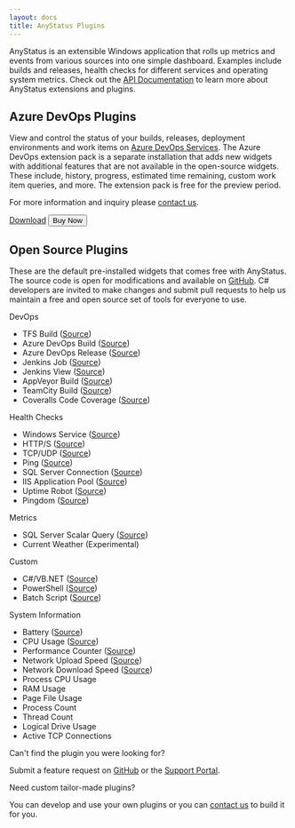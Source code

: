 ```yaml
---
layout: docs
title: AnyStatus Plugins
---
```


AnyStatus is an extensible Windows application that rolls up metrics and events from various sources into one simple dashboard. Examples include builds and releases, health checks for different services and operating system metrics.
Check out the [API Documentation](/docs/api) to learn more about AnyStatus extensions and plugins.

## Azure DevOps Plugins

View and control the status of your builds, releases, deployment environments and work items on [Azure DevOps Services](https://azure.microsoft.com/en-us/services/devops/). The Azure DevOps extension pack is a separate installation that adds new widgets with additional features that are not available in the open-source widgets. These include, history, progress, estimated time remaining, custom work item queries, and more. The extension pack is free for the preview period.

For more information and inquiry please [contact us](mailto:info@anystat.us).

<p>
    <form action="https://www.paypal.com/cgi-bin/webscr" method="post" target="_top">
        <a href="/downloads/thank-you?v=azure-devops" class="btn btn-success" onclick="ga('send', 'event', 'Download', 'Azure DevOps');">Download</a>
        <button class="btn btn-warning" onclick="ga('send', 'event', 'Buy', 'Azure DevOps');">Buy Now</button> 
        <input type="hidden" name="cmd" value="_s-xclick">
        <input type="hidden" name="hosted_button_id" value="DSSVLGELMML32">
        <img alt="Buy Now" src="https://www.paypalobjects.com/en_US/i/scr/pixel.gif" width="1" height="1">
    </form>
</p>

## Open Source Plugins

These are the default pre-installed widgets that comes free with AnyStatus. The source code is open for modifications and available on [GitHub](https://github.com/AnyStatus/Plugins/tree/master/src/AnyStatus.Plugins/Widgets/DevOps/TFS/Build). C# developers are invited to make changes and submit pull requests to help us maintain a free and open source set of tools for everyone to use.

<p class="lead">DevOps</p>

- TFS Build ([Source](https://github.com/AnyStatus/Plugins/tree/master/src/AnyStatus.Plugins/Widgets/DevOps/Microsoft/TFS/Build))
- Azure DevOps Build ([Source](https://github.com/AnyStatus/Plugins/tree/master/src/AnyStatus.Plugins/Widgets/DevOps/Microsoft/VSTS/Build))
- Azure DevOps Release ([Source](https://github.com/AnyStatus/Plugins/tree/master/src/AnyStatus.Plugins/Widgets/DevOps/Microsoft/VSTS/Release))
- Jenkins Job ([Source](https://github.com/AnyStatus/Plugins/tree/master/src/AnyStatus.Plugins/Widgets/DevOps/Jenkins/Job))
- Jenkins View ([Source](https://github.com/AnyStatus/Plugins/tree/master/src/AnyStatus.Plugins/Widgets/DevOps/Jenkins/View))
- AppVeyor Build ([Source](https://github.com/AnyStatus/Plugins/tree/master/src/AnyStatus.Plugins/Widgets/DevOps/AppVeyor/Build))
- TeamCity Build ([Source](https://github.com/AnyStatus/Plugins/tree/master/src/AnyStatus.Plugins/Widgets/DevOps/TeamCity/Build))
- Coveralls Code Coverage ([Source](https://github.com/AnyStatus/Plugins/tree/master/src/AnyStatus.Plugins/Widgets/DevOps/Coveralls))

<p class="lead">Health Checks</p>

- Windows Service ([Source](https://github.com/AnyStatus/Plugins/tree/master/src/AnyStatus.Plugins/Widgets/HealthChecks/WindowsService))
- HTTP/S ([Source](https://github.com/AnyStatus/Plugins/tree/master/src/AnyStatus.Plugins/Widgets/HealthChecks/HTTP))
- TCP/UDP ([Source](https://github.com/AnyStatus/Plugins/tree/master/src/AnyStatus.Plugins/Widgets/HealthChecks/PortCheck))
- Ping ([Source](https://github.com/AnyStatus/Plugins/tree/master/src/AnyStatus.Plugins/Widgets/HealthChecks/Ping))
- SQL Server Connection ([Source](https://github.com/AnyStatus/Plugins/tree/master/src/AnyStatus.Plugins/Widgets/HealthChecks/SqlServer/Connection))
- IIS Application Pool ([Source](https://github.com/AnyStatus/Plugins/tree/master/src/AnyStatus.Plugins/Widgets/HealthChecks/IIS/AppPool))
- Uptime Robot ([Source](https://github.com/AnyStatus/Plugins/tree/master/src/AnyStatus.Plugins/Widgets/HealthChecks/UptimeRobot))
- Pingdom ([Source](https://github.com/AnyStatus/Plugins/tree/master/src/AnyStatus.Plugins/Widgets/HealthChecks/Pingdom))

<p class="lead">Metrics</p>

- SQL Server Scalar Query ([Source](https://github.com/AnyStatus/Plugins/tree/master/src/AnyStatus.Plugins/Widgets/Metrics/SqlServer/ScalarQuery))
- Current Weather (Experimental)

<p class="lead">Custom</p>

- C#/VB.NET ([Source](https://github.com/AnyStatus/Plugins/tree/master/src/AnyStatus.Plugins/Widgets/Custom/NET))
- PowerShell ([Source](https://github.com/AnyStatus/Plugins/tree/master/src/AnyStatus.Plugins/Widgets/Custom/PowerShell))
- Batch Script ([Source](https://github.com/AnyStatus/Plugins/tree/master/src/AnyStatus.Plugins/Widgets/Custom/BatchFile))

<p class="lead">System Information</p>

- Battery ([Source](https://github.com/AnyStatus/Plugins/blob/master/src/AnyStatus.Plugins/Widgets/Metrics/Battery/BatteryStatusQuery.cs))
- CPU Usage ([Source](https://github.com/AnyStatus/Plugins/tree/master/src/AnyStatus.Plugins/Widgets/Metrics/CPU/Usage))
- Performance Counter ([Source](https://github.com/AnyStatus/Plugins/tree/master/src/AnyStatus.Plugins/Widgets/Metrics/PerformanceCounters))
- Network Upload Speed ([Source](https://github.com/AnyStatus/Plugins/tree/master/src/AnyStatus.Plugins/Widgets/Metrics/NetworkSpeed))
- Network Download Speed ([Source](https://github.com/AnyStatus/Plugins/tree/master/src/AnyStatus.Plugins/Widgets/Metrics/NetworkSpeed))
- Process CPU Usage
- RAM Usage
- Page File Usage
- Process Count
- Thread Count
- Logical Drive Usage
- Active TCP Connections

<p class="lead">Can't find the plugin you were looking for?</p>

Submit a feature request on [GitHub](https://github.com/AnyStatus/Support/issues) or the [Support Portal](https://anystatus.helprace.com/s1-general/ideas).

<p class="lead">Need custom tailor-made plugins?</p>

You can develop and use your own plugins or you can [contact us](mailto:info@anystat.us) to build it for you.
